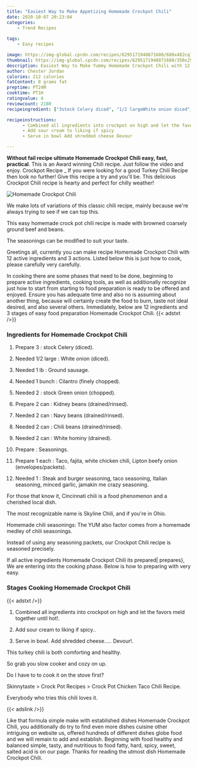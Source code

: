 ```yaml
---
title: "Easiest Way to Make Appetizing Homemade Crockpot Chili"
date: 2020-10-07 20:23:04
categories:
    - Trend Recipes
    
tags:
    - Easy recipes

image: https://img-global.cpcdn.com/recipes/6295171948871680/680x482cq70/homemade-crockpot-chili-recipe-main-photo.jpg
thumbnail: https://img-global.cpcdn.com/recipes/6295171948871680/350x250cq70/homemade-crockpot-chili-recipe-main-photo.jpg
description: Easiest Way to Make Yummy Homemade Crockpot Chili with 12 ingredients and 3 stages of easy cooking.
author: Chester Jordan
calories: 212 calories
fatContent: 8 grams fat
preptime: PT24M
cooktime: PT1H
ratingvalue: 4
reviewcount: 2180
recipeingredient: ["3stock Celery diced", "1/2 largeWhite onion diced", "1 lbGround sausage", "1 bunchCilantro finely chopped", "2stock Green onion chopped", "2 canKidney beans drainedrinsed", "2 canNavy beans drainedrinsed", "2 canChili beans drainedrinsed", "2 canWhite hominy drained", "Seasonings", "1 eachTaco fajita white chicken chili Lipton beefy onion envelopespackets", "1Steak and burger seasoning taco seasoning Italian seasoning minced garlic jamakin me crazy seasoning"]

recipeinstructions: 
      - Combined all ingredients into crockpot on high and let the favors meld together until hot 
      - Add sour cream to liking if spicy 
      - Serve in bowl Add shredded cheese Devour

---
```




**Without fail recipe ultimate Homemade Crockpot Chili easy, fast, practical**. This is an Award winning Chili recipe. Just follow the video and enjoy. Crockpot Recipe _ If you were looking for a good Turkey Chili Recipe then look no further! Give this recipe a try and you&#39;ll be. This delicious Crockpot Chili recipe is hearty and perfect for chilly weather!


![Homemade Crockpot Chili](https://img-global.cpcdn.com/recipes/6295171948871680/680x482cq70/homemade-crockpot-chili-recipe-main-photo.jpg "Homemade Crockpot Chili")



We make lots of variations of this classic chili recipe, mainly because we&#39;re always trying to see if we can top this.

This easy homemade crock pot chili recipe is made with browned coarsely ground beef and beans.

The seasonings can be modified to suit your taste.


Greetings all, currently you can make recipe Homemade Crockpot Chili with 12 active ingredients and 3 actions. Listed below this is just how to cook, please carefully very carefully.

In cooking there are some phases that need to be done, beginning to prepare active ingredients, cooking tools, as well as additionally recognize just how to start from starting to food preparation is ready to be offered and enjoyed. Ensure you has adequate time and also no is assuming about another thing, because will certainly create the food to burn, taste not ideal desired, and also several others. Immediately, below are 12 ingredients and 3 stages of easy food preparation Homemade Crockpot Chili.
{{< adstxt />}}

### Ingredients for Homemade Crockpot Chili


1. Prepare 3 : stock Celery (diced).

1. Needed 1/2 large : White onion (diced).

1. Needed 1 lb : Ground sausage.

1. Needed 1 bunch : Cilantro (finely chopped).

1. Needed 2 : stock Green onion (chopped).

1. Prepare 2 can : Kidney beans (drained/rinsed).

1. Needed 2 can : Navy beans (drained/rinsed).

1. Needed 2 can : Chili beans (drained/rinsed).

1. Needed 2 can : White hominy (drained).

1. Prepare  : Seasonings.

1. Prepare 1 each : Taco, fajita, white chicken chili, Lipton beefy onion (envelopes/packets).

1. Needed 1 : Steak and burger seasoning, taco seasoning, Italian seasoning, minced garlic, jamakin me crazy seasoning.


For those that know it, Cincinnati chili is a food phenomenon and a cherished local dish.

The most recognizable name is Skyline Chili, and if you&#39;re in Ohio.

Homemade chili seasonings: The YUM also factor comes from a homemade medley of chili seasonings.

Instead of using any seasoning packets, our Crockpot Chili recipe is seasoned precisely.


If all active ingredients Homemade Crockpot Chili its prepared| prepares}, We are entering into the cooking phase. Below is how to preparing with very easy.

### Stages Cooking Homemade Crockpot Chili

{{< adstxt />}}


1. Combined all ingredients into crockpot on high and let the favors meld together until hot!.



1. Add sour cream to liking if spicy..



1. Serve in bowl. Add shredded cheese..... Devour!.




This turkey chili is both comforting and healthy.

So grab you slow cooker and cozy on up.

Do I have to to cook it on the stove first?

Skinnytaste &gt; Crock Pot Recipes &gt; Crock Pot Chicken Taco Chili Recipe.

Everybody who tries this chili loves it.


{{< adslink />}}

Like that formula simple make with established dishes Homemade Crockpot Chili, you additionally do try to find even more dishes cuisine other intriguing on website us, offered hundreds of different dishes globe food and we will remain to add and establish. Beginning with food healthy and balanced simple, tasty, and nutritious to food fatty, hard, spicy, sweet, salted acid is on our page. Thanks for reading the utmost dish Homemade Crockpot Chili.
